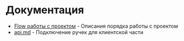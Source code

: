 # Документация

- [Flow работы с проектом](workFlow.md) - Описания порядка работы с проектом
- [api.md](api.md) - Подключение ручек для клиентской части
